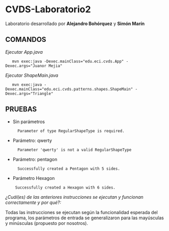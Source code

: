 # CVDS-Laboratorio2
Laboratorio desarrollado por **Alejandro Bohórquez** y **Simón Marín**
## COMANDOS

*Ejecutar App.java*

       mvn exec:java -Dexec.mainClass="edu.eci.cvds.App" -Dexec.args="Juanor Mejia"
 
*Ejecutar ShapeMain.java*

       mvn exec:java -Dexec.mainClass="edu.eci.cvds.patterns.shapes.ShapeMain" -Dexec.args="Triangle"
       
       
## PRUEBAS

* Sin parámetros

        Parameter of type RegularShapeType is required.
        
* Parámetro: qwerty

        Parameter 'qwerty' is not a valid RegularShapeType
       
* Parámetro: pentagon

        Successfully created a Pentagon with 5 sides.
        
* Parámetro Hexagon

       Successfully created a Hexagon with 6 sides.
        
*¿Cuál(es) de las anteriores instrucciones se ejecutan y funcionan correctamente y por qué?:*

Todas las instrucciones se ejecutan según la funcionalidad esperada del programa, los parámetros de entrada se generalizaron para las mayúsculas y minúsculas (propuesto por nosotros).
